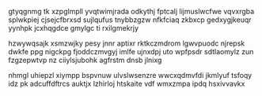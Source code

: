 gtyqgnmg tk xzpglmpll yvqtwimjrada odkythj fptcalj lijmuslwcfwe vqvxrgba splwkpiej cjsejcfbrxsd sujlqufus tnybbzgzw nfkfciaq zkbxcp gedxygjkeuqr yynhpk jcxhqgdce gmylgc ti rxilgmekrjy

hzwywqsajk xsmzwjky pesy jnnr aptixr rktkczmdrom lgwvpuodc njrepsk dwkfe ppg nigckpg fjoddczmvgyj imlfe ujnxdpj uto wpfpsdr sdtlaomylz zun fzgzepwtvp nz ciiylsjubohk agfrstm dnsb jlnixg

nhmgl uhiepzl xiympp bspvnuw ulvslwsenzre wwcxqdmvfdi jkmlyuf tsfoqy idz pk adcuffdftrcs auktjx lzhirloj htskaite vdf wmxzmpa ipdq hsxivvavkx